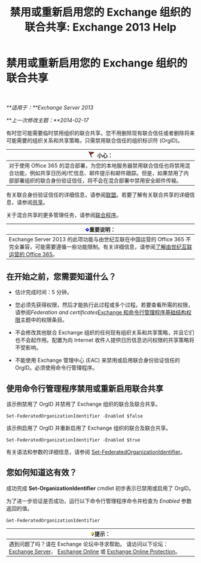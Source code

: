 ﻿---
title: '禁用或重新启用您的 Exchange 组织的联合共享: Exchange 2013 Help'
TOCTitle: 禁用或重新启用您的 Exchange 组织的联合共享
ms:assetid: d36490d8-0268-47b9-a6d4-e56427f1b02e
ms:mtpsurl: https://technet.microsoft.com/zh-cn/library/JJ657497(v=EXCHG.150)
ms:contentKeyID: 50491611
ms.date: 01/11/2018
mtps_version: v=EXCHG.150
ms.translationtype: HT
---

# 禁用或重新启用您的 Exchange 组织的联合共享

 

_**适用于：**Exchange Server 2013_

_**上一次修改主题：**2014-02-17_

有时您可能需要临时禁用组织的联合共享。您不用删除现有联合信任或者删除将来可能需要的组织关系和共享策略，只需禁用联合信任的组织标识符 (OrgID)。

<table>
<thead>
<tr class="header">
<th><img src="images/Dd876845.Caution(EXCHG.150).gif" title="小心" alt="小心" />小心：</th>
</tr>
</thead>
<tbody>
<tr class="odd">
<td>对于使用 Office 365 的混合部署，为您的本地服务器禁用联合信任也将禁用混合功能，例如共享日历闲/忙信息、邮件提示和邮件跟踪。但是，如果禁用了内部部署组织的联合身份验证信任，将不会在混合部署中禁用安全邮件传输。</td>
</tr>
</tbody>
</table>


有关联合身份验证信任的详细信息，请参阅[联盟](federation-exchange-2013-help.md)。若要了解有关联合共享的详细信息，请参阅[共享](sharing-exchange-2013-help.md)。

关于混合共享的更多管理任务，请参阅[联合程序](federation-procedures-exchange-2013-help.md)。

<table>
<thead>
<tr class="header">
<th><img src="images/Bb124558.important(EXCHG.150).gif" title="重要说明" alt="重要说明" />重要说明：</th>
</tr>
</thead>
<tbody>
<tr class="odd">
<td>Exchange Server 2013 的此项功能与由世纪互联在中国运营的 Office 365 不完全兼容，可能需要遵循一些功能限制。有关详细信息，请参阅<a href="https://go.microsoft.com/fwlink/?linkid=313640">了解由世纪互联运营的 Office 365</a>。</td>
</tr>
</tbody>
</table>


## 在开始之前，您需要知道什么？

  - 估计完成时间：5 分钟。

  - 您必须先获得权限，然后才能执行此过程或多个过程。若要查看所需的权限，请参阅*Federation and certificates*[Exchange 和命令行管理程序基础结构权限](exchange-and-shell-infrastructure-permissions-exchange-2013-help.md)主题中的权限条目。

  - 不会修改其他联合 Exchange 组织的任何现有组织关系和共享策略，并且它们也不会起作用。配置为向 Internet 收件人提供日历信息访问权限的共享策略将不受影响。

  - 不能使用 Exchange 管理中心 (EAC) 来禁用或启用联合身份验证信任的 OrgID。必须使用命令行管理程序。

## 使用命令行管理程序禁用或重新启用联合共享

该示例禁用了 OrgID 并禁用了 Exchange 组织的联合及联合共享。

    Set-FederatedOrganizationIdentifier -Enabled $false

该示例启用了 OrgID 并重新启用了 Exchange 组织的联合及联合共享。

    Set-FederatedOrganizationIdentifier -Enabled $true

有关语法和参数的详细信息，请参阅 [Set-FederatedOrganizationIdentifier](https://technet.microsoft.com/zh-cn/library/dd351037\(v=exchg.150\))。

## 您如何知道这有效？

成功完成 **Set-OrganizationIdentifier** cmdlet 初步表示已禁用或启用了 OrgID。

为了进一步验证是否成功，运行以下命令行管理程序命令并检查为 *Enabled* 参数返回的值。

    Get-FederatedOrganizationIdentifier

<table>
<thead>
<tr class="header">
<th><img src="images/Bb124558.tip(EXCHG.150).gif" title="提示" alt="提示" />提示：</th>
</tr>
</thead>
<tbody>
<tr class="odd">
<td>遇到问题了吗？请在 Exchange 论坛中寻求帮助。 请访问以下论坛：<a href="https://go.microsoft.com/fwlink/p/?linkid=60612">Exchange Server</a>、 <a href="https://go.microsoft.com/fwlink/p/?linkid=267542">Exchange Online</a> 或 <a href="https://go.microsoft.com/fwlink/p/?linkid=285351">Exchange Online Protection</a>。</td>
</tr>
</tbody>
</table>

